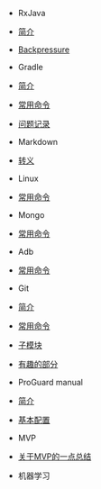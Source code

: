 - RxJava
 - [简介](/rxjava/rxjava.md)
 - [Backpressure](/rxjava/rxjava-backpressure.md)

- Gradle
 - [简介](/gradle/gradle.md)
 - [常用命令](/gradle/gradle-command.md)
 - [问题记录](/gradle/gradle-suprise.md)

- Markdown
 - [转义](markdown-escape.md)

- Linux
 - [常用命令](linux-command.md)

- Mongo
 - [常用命令](mongo-command.md)

- Adb
 - [常用命令](adb-command.md)

- Git
 - [简介](/git/git.md)
 - [常用命令](/git/git-command.md)
 - [子模块](/git/git-submodules.md)
 - [有趣的部分](/git/git-suprise.md)

- ProGuard manual
 - [简介](/proguard/proguard.md)
 - [基本配置](/proguard/proguard-config.md)

- MVP
 - [关于MVP的一点总结](mvp-summary.md)

- 机器学习